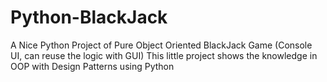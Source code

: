 # Python-BlackJack
A Nice Python Project of Pure Object Oriented BlackJack Game (Console UI, can reuse the logic with GUI)
This little project shows the knowledge in OOP with Design Patterns using Python
